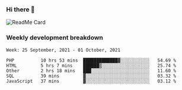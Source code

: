 ### Hi there 👋

<!--
**itzcy/itzcy** is a ✨ _special_ ✨ repository because its `README.md` (this file) appears on your GitHub profile.

Here are some ideas to get you started:

- 🔭 I’m currently working on ...
- 🌱 I’m currently learning ...
- 👯 I’m looking to collaborate on ...
- 🤔 I’m looking for help with ...
- 💬 Ask me about ...
- 📫 How to reach me: ...
- 😄 Pronouns: ...
- ⚡ Fun fact: ...
-->
![ReadMe Card](https://github-readme-stats.vercel.app/api?username=itzcy&show_icons=true&title_color=2d3198&icon_color=797cb8&text_color=24292e&bg_color=f6f8fa)

### Weekly development breakdown
<!--START_SECTION:waka-->
```text
Week: 25 September, 2021 - 01 October, 2021

PHP          10 hrs 53 mins  █████████████▓░░░░░░░░░░░   54.69 % 
HTML         5 hrs 7 mins    ██████▒░░░░░░░░░░░░░░░░░░   25.74 % 
Other        2 hrs 18 mins   ███░░░░░░░░░░░░░░░░░░░░░░   11.60 % 
SQL          39 mins         ▓░░░░░░░░░░░░░░░░░░░░░░░░   03.32 % 
JavaScript   37 mins         ▓░░░░░░░░░░░░░░░░░░░░░░░░   03.12 % 
```
<!--END_SECTION:waka-->
